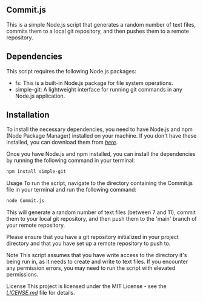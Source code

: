 ## Commit.js

This is a simple Node.js script that generates a random number of text files, commits them to a local git repository, and then pushes them to a remote repository.

## Dependencies

This script requires the following Node.js packages:

- fs: This is a built-in Node.js package for file system operations.
- simple-git: A lightweight interface for running git commands in any Node.js application.

## Installation

To install the necessary dependencies, you need to have Node.js and npm (Node Package Manager) installed on your machine. If you don't have these installed, you can download them from <u>_[here](https://nodejs.org/)_</u>.

Once you have Node.js and npm installed, you can install the dependencies by running the following command in your terminal:

```bash
npm install simple-git
```

Usage
To run the script, navigate to the directory containing the Commit.js file in your terminal and run the following command:

```bash
node Commit.js
```

This will generate a random number of text files (between 7 and 11), commit them to your local git repository, and then push them to the 'main' branch of your remote repository.

Please ensure that you have a git repository initialized in your project directory and that you have set up a remote repository to push to.

Note
This script assumes that you have write access to the directory it's being run in, as it needs to create and write to text files. If you encounter any permission errors, you may need to run the script with elevated permissions.

License
This project is licensed under the MIT License - see the <u>_[LICENSE.md](LICENSE.md)_</u> file for details.

```

```
